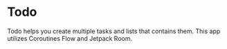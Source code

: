 # Todo
Todo helps you create multiple tasks and lists that contains them.
This app utilizes Coroutines Flow and Jetpack Room.
